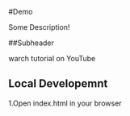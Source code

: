#Demo

Some Description!

##Subheader

warch tutorial on YouTube

## Local Developemnt

1.Open index.html in your browser